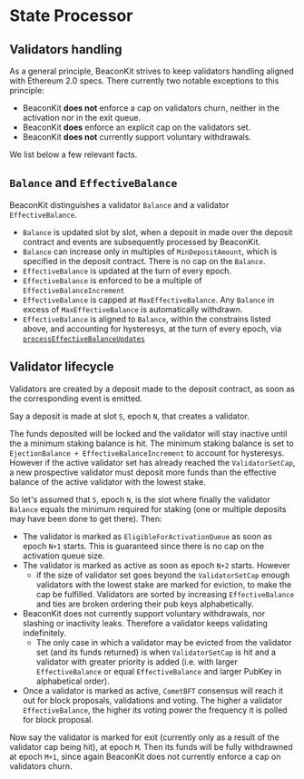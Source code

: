 # State Processor

## Validators handling

As a general principle, BeaconKit strives to keep validators handling aligned with Ethereum 2.0 specs. There currently two notable exceptions to this principle:

- BeaconKit **does not** enforce a cap on validators churn, neither in the activation nor in the exit queue.
- BeaconKit **does** enforce an explicit cap on the validators set.
- BeaconKit **does not** currently support voluntary withdrawals.

We list below a few relevant facts.

## `Balance` and `EffectiveBalance`

BeaconKit distinguishes a validator `Balance` and a validator `EffectiveBalance`.

- `Balance` is updated slot by slot, when a deposit in made over the deposit contract and events are subsequently processed by BeaconKit.
- `Balance` can increase only in multiples of `MinDepositAmount`, which is specified in the deposit contract. There is no cap on the `Balance`.
- `EffectiveBalance` is updated at the turn of every epoch.
- `EffectiveBalance` is enforced to be a multiple of `EffectiveBalanceIncrement`
- `EffectiveBalance` is capped at `MaxEffectiveBalance`. Any `Balance` in excess of `MaxEffectiveBalance` is automatically withdrawn.
- `EffectiveBalance` is aligned to `Balance`, within the constrains listed above, and accounting for hysteresys, at the turn of every epoch, via [`processEffectiveBalanceUpdates`](./state_processor.go#L491)

## Validator lifecycle

Validators are created by a deposit made to the deposit contract, as soon as the corresponding event is emitted.

Say a deposit is made at slot `S`, epoch `N`, that creates a validator.

The funds deposited will be locked and the validator will stay inactive until the a minimum staking balance is hit. The minimum staking balance is set to `EjectionBalance + EffectiveBalanceIncrement` to account for hysteresys. However if the active validator set has already reached the `ValidatorSetCap`, a new prospective validator must deposit more funds than the effective balance of the active validator with the lowest stake.

So let's assumed that `S`, epoch `N`, is the slot where finally the validator `Balance` equals the minimum required for staking (one or multiple deposits may have been done to get there). Then:

- The validator is marked as `EligibleForActivationQueue` as soon as epoch `N+1` starts. This is guaranteed since there is no cap on the activation queue size.
- The validator is marked as active as soon as epoch `N+2` starts. However
  - if the size of validator set goes beyond the `ValidatorSetCap` enough validators with the lowest stake are marked for eviction, to make the cap be fulfilled. Validators are sorted by increasing `EffectiveBalance` and ties are broken ordering their pub keys alphabetically.
- BeaconKit does not currently support voluntary withdrawals, nor slashing or inactivity leaks. Therefore a validator keeps validating indefinitely.
  - The only case in which a validator may be evicted from the validator set (and its funds returned) is when `ValidatorSetCap` is hit and a validator with greater priority is added (i.e. with larger `EffectiveBalance` or equal `EffectiveBalance` and larger PubKey in alphabetical order).
- Once a validator is marked as active, `CometBFT` consensus will reach it out for block proposals, validations and voting. The higher a validator `EffectiveBalance`, the higher its voting power the frequency it is polled for block proposal.

Now say the validator is marked for exit (currently only as a result of the validator cap being hit), at epoch `M`. Then its funds will be fully withdrawned at epoch `M+1`, since again BeaconKit does not currently enforce a cap on validators churn.
